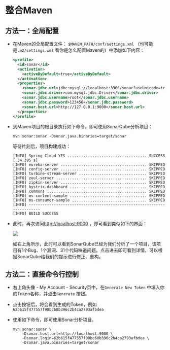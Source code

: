 # 整合Maven

## 方法一：全局配置

* 在Maven的全局配置文件： `$MAVEN_PATH/conf/settings.xml` （也可能是`.m2/settings.xml` 看你是怎么配置Maven的）中添加如下内容：

  ```xml
  <profile>
    <id>sonar</id>
    <activation>
      <activeByDefault>true</activeByDefault>
    </activation>
    <properties>
      <sonar.jdbc.url>jdbc:mysql://localhost:3306/sonar?useUnicode=true</sonar.jdbc.url>
      <sonar.jdbc.driver>com.mysql.jdbc.Driver</sonar.jdbc.driver>
      <sonar.jdbc.username>root</sonar.jdbc.username>
      <sonar.jdbc.password>123456</sonar.jdbc.password>
      <sonar.host.url>http://127.0.0.1:9000</sonar.host.url>
    </properties>
  </profile>
  ```

* 到Maven项目的根目录执行如下命令，即可使用SonarQube分析项目：

  ```shell
  mvn sonar:sonar -Dsonar.java.binaries=target/sonar
  ```
  等待片刻后，项目构建成功：

  ```
  [INFO] Spring Cloud YES ................................... SUCCESS [ 34.395 s]
  [INFO] eureka-server ...................................... SKIPPED
  [INFO] config-server ...................................... SKIPPED
  [INFO] turbine-stream-server .............................. SKIPPED
  [INFO] zuul-server ........................................ SKIPPED
  [INFO] zipkin-server ...................................... SKIPPED
  [INFO] hystrix-dashboard .................................. SKIPPED
  [INFO] commons ............................................ SKIPPED
  [INFO] ms-content-sample .................................. SKIPPED
  [INFO] ms-consumer-sample ................................. SKIPPED
  [INFO] ------------------------------------------------------------------------
  [INFO] BUILD SUCCESS
  ```

* 此时，再次访问<http://localhost:9000> ，即可看到类似如下的界面：

  ![](images/sonar-main-page2.png)

  如右上角所示，此时可以看到SonarQube已经为我们分析了一个项目，该项目有1个Bug、1个漏洞、31个代码味道问题。点击进去即可看到详情，可以根据SonarQube给我们的提示进行修正、重构。



## 方法二：直接命令行控制

* 右上角头像 - My Account - Security页中，在`Generate New Token` 中填入你的Token名称，并点击`Generate` 按钮。

* 点击按钮后，将会看到生成的Token，例如`62b615f477557f98bc60b396c2b4ca2793afbdea` 

* 使用如下命令，即可使用Sonar分析项目。

  ```shell
  mvn sonar:sonar \
      -Dsonar.host.url=http://localhost:9000 \
      -Dsonar.login=62b615f477557f98bc60b396c2b4ca2793afbdea \
      -Dsonar.java.binaries=target/sonar
  ```

